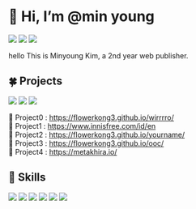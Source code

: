 <h1> 👋 Hi, I’m @min young</h1> 


<a href="https://flowerkong3.github.io/portfolio/"><img src="https://img.shields.io/badge/portfolio-f48fb1?style=for-the-badge&logo=GitHub Sponsors&logoColor=white&link=https://flowerkong3.github.io/portfolio"/></a>
<a href="mailto:flowerkong3@gmail.com"><img src="https://img.shields.io/badge/gmail-EA4335?style=for-the-badge&logo=Gmail&logoColor=white&link=mailto:flowerkong3@gmail.com"/></a>
<a href="https://velog.io/@mindeng"><img src="https://img.shields.io/badge/velog-20C997?style=for-the-badge&logo=Velog&logoColor=white&link=https://velog.io/@mindeng"/></a>

<!--
<a href="https://www.instagram.com/min5month/"><img src="https://img.shields.io/badge/Instagram-E4405F?style=for-the-badge&logo=Instagram&logoColor=white&link=https://www.instagram.com/min5month/"/></a> 
-->


hello
This is Minyoung Kim, a 2nd year web publisher.
<!--
👀 Portfolio : https://flowerkong3.github.io/portfolio/ <br><br>
-->

<h2>🍀 Projects</h2>

<a href="https://www.innisfree.com/my/en"><img src="https://img.shields.io/badge/project1-009624?style=for-the-badge&logo=ProductHunt&logoColor=white&link=https://www.innisfree.com/id/en"/></a>
<a href="https://flowerkong3.github.io/yourname"><img src="https://img.shields.io/badge/project2-00c853?style=for-the-badge&logo=ProductHunt&logoColor=white&link=https://flowerkong3.github.io/yourname"/></a>
<a href="https://flowerkong3.github.io/ooc"><img src="https://img.shields.io/badge/project3-5efc82?style=for-the-badge&logo=ProductHunt&logoColor=white&link=https://flowerkong3.github.io/ooc"/></a>

🌱 Project0 : https://flowerkong3.github.io/wirrrro/<br>
🌱 Project1 : https://www.innisfree.com/id/en <br>
🌱 Project2 : https://flowerkong3.github.io/yourname/ <br>
🌱 Project3 : https://flowerkong3.github.io/ooc/ <br>
🌱 Project4 : https://metakhira.io/


<h2>💪 Skills</h2>

<img src="https://img.shields.io/badge/html-E34F26?style=for-the-badge&logo=HTML5&logoColor=white"/> <img src="https://img.shields.io/badge/css-1572B6?style=for-the-badge&logo=CSS3&logoColor=white"/> <img src="https://img.shields.io/badge/JavaScript-F7DF1E?style=for-the-badge&logo=JavaScript&logoColor=white"/> <img src="https://img.shields.io/badge/jQuery-0769AD?style=for-the-badge&logo=jQuery&logoColor=white"/>
<img src="https://img.shields.io/badge/Photoshop-31A8FF?style=for-the-badge&logo=AdobePhotoshop&logoColor=white"/> <img src="https://img.shields.io/badge/Illustrator-FF9A00?style=for-the-badge&logo=AdobeIllustrator&logoColor=white"/>
